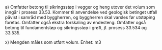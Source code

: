 a) Omfatter betong til sikringsstøp i vegger og heng utover det volum som inngår i prosess 33.53. Kommer til anvendelse ved geologisk betinget utfall påvist i samråd med byggherren, og byggherren skal varsles før utstøping foretas. Omfatter også ekstra forskaling av endesteng.
Omfatter også betong til fundamentstøp og sikringsstøp i grøft, jf. prosess 33.534 og 33.535.

x) Mengden måles som utført volum. Enhet: m3

